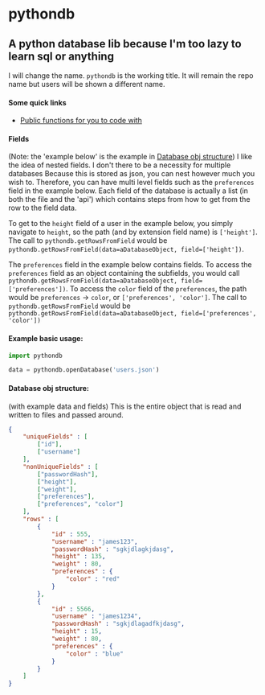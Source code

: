 # pythondb
## A python database lib because I'm too lazy to learn sql or anything

I will change the name. `pythondb` is the working title. It will remain the repo name but users will be shown a different name.

#### Some quick links
- [Public functions for you to code with](publicFunctions.md)

#### Fields
(Note: the 'example below' is the example in [Database obj structure](#database-obj-structure))
I like the idea of nested fields. I don't there to be a necessity for multiple databases Because this is stored as json, you can nest however much you wish to. Therefore, you can have multi level fields such as the `preferences` field in the example below. Each field of the database is actually a list (in both the file and the 'api') which contains steps from how to get from the row to the field data.

To get to the `height` field of a user in the example below, you simply navigate to `height`, so the path (and by extension field name) is `['height']`. The call to `pythondb.getRowsFromField` would be `pythondb.getRowsFromField(data=aDatabaseObject, field=['height'])`.

The `preferences` field in the example below contains fields. To access the `preferences` field as an object containing the subfields, you would call `pythondb.getRowsFromField(data=aDatabaseObject, field=['preferences'])`. To access the `color` field of the `preferences`, the path would be `preferences` -> `color`, or `['preferences', 'color']`. The call to `pythondb.getRowsFromField` would be `pythondb.getRowsFromField(data=aDatabaseObject, field=['preferences', 'color'])`

#### Example basic usage:
```python
import pythondb

data = pythondb.openDatabase('users.json')
```

#### Database obj structure:
(with example data and fields)
This is the entire object that is read and written to files and passed around.
```json
{
    "uniqueFields" : [
        ["id"],
        ["username"]
    ],
    "nonUniqueFields" : [
        ["passwordHash"],
        ["height"],
        ["weight"],
        ["preferences"],
        ["preferences", "color"]
    ],
    "rows" : [
        {
            "id" : 555,
            "username" : "james123",
            "passwordHash" : "sgkjdlagkjdasg",
            "height" : 135,
            "weight" : 80,
            "preferences" : {
                "color" : "red"
            }
        },
        {
            "id" : 5566,
            "username" : "james1234",
            "passwordHash" : "sgkjdlagadfkjdasg",
            "height" : 15,
            "weight" : 80,
            "preferences" : {
                "color" : "blue"
            }
        }
    ]
}
```
